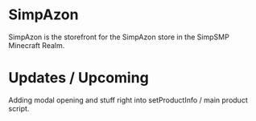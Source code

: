 # SimpAzon
SimpAzon is the storefront for the SimpAzon store in the SimpSMP Minecraft Realm.

# Updates / Upcoming
Adding modal opening and stuff right into setProductInfo / main product script.
